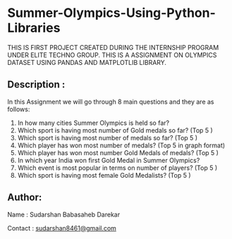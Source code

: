 # Summer-Olympics-Using-Python-Libraries
THIS IS FIRST PROJECT CREATED DURING THE INTERNSHIP PROGRAM UNDER ELITE TECHNO GROUP.
THIS IS A ASSIGNMENT ON OLYMPICS DATASET USING PANDAS AND MATPLOTLIB LIBRARY.

## Description :

In this Assignment we will go through 8 main questions and they are as follows:

1. In how many cities Summer Olympics is held so far?
2. Which sport is having most number of Gold medals so far? (Top 5 )
3. Which sport is having most number of medals so far? (Top 5 )
4. Which player has won most number of medals? (Top 5 in graph format)
5. Which player has won most number Gold Medals of medals? (Top 5 )
6. In which year India won first Gold Medal in Summer Olympics?
7. Which event is most popular in terms on number of players? (Top 5 )
8. Which sport is having most female Gold Medalists? (Top 5 )

## Author:

  Name : Sudarshan Babasaheb Darekar
  
  Contact : sudarshan8461@gmail.com
